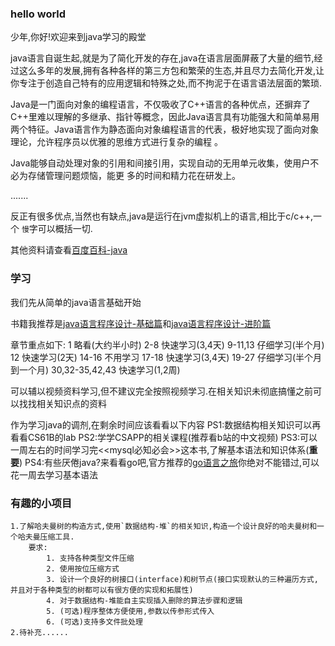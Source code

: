 ### hello world
少年,你好!欢迎来到java学习的殿堂

java语言自诞生起,就是为了简化开发的存在,java在语言层面屏蔽了大量的细节,经过这么多年的发展,拥有各种各样的第三方包和繁荣的生态,并且尽力去简化开发,让你专注于创造自己特有的应用逻辑和特殊之处,而不拘泥于在语言语法层面的繁琐.

Java是一门面向对象的编程语言，不仅吸收了C++语言的各种优点，还摒弃了C++里难以理解的多继承、指针等概念，因此Java语言具有功能强大和简单易用两个特征。Java语言作为静态面向对象编程语言的代表，极好地实现了面向对象理论，允许程序员以优雅的思维方式进行复杂的编程 。

Java能够自动处理对象的引用和间接引用，实现自动的无用单元收集，使用户不必为存储管理问题烦恼，能更
多的时间和精力花在研发上。

.......

反正有很多优点,当然也有缺点,java是运行在jvm虚拟机上的语言,相比于c/c++,一个 `慢`字可以概括一切.

其他资料请查看[百度百科-java](https://baike.baidu.com/item/java/85979)
### 学习

我们先从简单的java语言基础开始

书籍我推荐是[java语言程序设计-基础篇](https://item.m.jd.com/product/10028902912241.html?gx=RnE1l2dcOWaKwtRP--tyX3l-0lfW_BmQlSTo&ad_od=share&utm_source=androidapp&utm_medium=appshare&utm_campaign=t_335139774&utm_term=CopyURL)和[java语言程序设计-进阶篇](https://item.m.jd.com/product/10036654536931.html?gx=RnE1l2dcOWaKwtRP--tyX3l-0lfW_BmQlSTo&ad_od=share&utm_source=androidapp&utm_medium=appshare&utm_campaign=t_335139774&utm_term=CopyURL)

章节重点如下:
    1 略看(大约半小时)
    2-8 快速学习(3,4天)
    9-11,13 仔细学习(半个月)
    12 快速学习(2天)
    14-16 不用学习
    17-18 快速学习(3,4天)
    19-27 仔细学习(半个月到一个月)
    30,32-35,42,43 快速学习(1,2周)

可以辅以视频资料学习,但不建议完全按照视频学习.在相关知识未彻底搞懂之前可以找找相关知识点的资料

作为学习java的调剂,在剩余时间应该看看以下内容
PS1:数据结构相关知识可以再看看CS61B的lab
PS2:学学CSAPP的相关课程(推荐看b站的中文视频)
PS3:可以一周左右的时间学习完<<mysql必知必会>>这本书,了解基本语法和知识体系(**重要**)
PS4:有些厌倦java?来看看go吧,官方推荐的[go语言之旅](https://tour.go-zh.org/welcome/1)你绝对不能错过,可以花一周去学习基本语法

### 有趣的小项目
    1.了解哈夫曼树的构造方式,使用`数据结构-堆`的相关知识,构造一个设计良好的哈夫曼树和一个哈夫曼压缩工具.
        要求: 
            1. 支持各种类型文件压缩
            2. 使用按位压缩方式
            3. 设计一个良好的树接口(interface)和树节点(接口实现默认的三种遍历方式,并且对于各种类型的树都可以有很方便的实现和拓展性)
            4. 对于数据结构-堆能自主实现插入删除的算法步骤和逻辑
            5. (可选)程序整体方便使用,参数以传参形式传入
            6. (可选)支持多文件批处理
    2.待补充......





